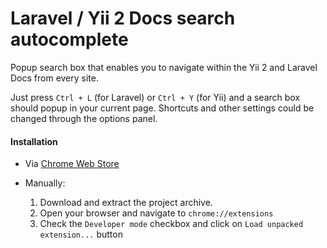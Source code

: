 Laravel / Yii 2 Docs search autocomplete
======================================================================

Popup search box that enables you to navigate within the Yii 2 and Laravel Docs from every site.

Just press `Ctrl + L` (for Laravel) or `Ctrl + Y` (for Yii) and a search box should popup in your current page.
Shortcuts and other settings could be changed through the options panel.

#### Installation

- Via [Chrome Web Store](https://chrome.google.com/webstore/detail/laravelyii-2-docs-search/feleaddkmjemddinednloockahgcpaif)

- Manually:
  1. Download and extract the project archive.
  2. Open your browser and navigate to `chrome://extensions`
  3. Check the `Developer mode` checkbox and click on `Load unpacked extension...` button
